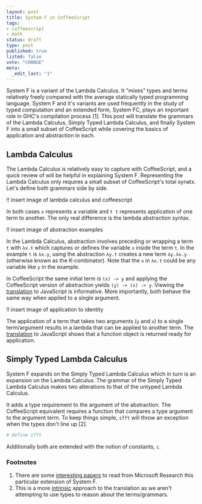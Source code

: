 ```yaml
---
layout: post
title: System F in CoffeeScript
tags:
- coffeescript
- math
status: draft
type: post
published: true
listed: false
vote: "CHANGE"
meta:
  _edit_last: "1"
---
```


System F is a variant of the Lambda Calculus. It "mixes" types and terms relatively freely compared with the average statically typed programming language. System F and it's variants are used frequently in the study of typed computation and an extended form, System FC, plays an important role in GHC's compilation process [1]. This post will translate the grammars of the Lambda Calculus, Simply Typed Lambda Calculus, and finally System F into a small subset of CoffeeScript while covering the basics of application and abstraction in each.

## Lambda Calculus

The Lambda Calculus is relatively easy to capture with CoffeeScript, and a quick review of will be helpful in explaining System F. Representing the Lambda Calculus only requires a small subset of CoffeeScript's total synatx. Let's define both grammars side by side.

!! insert image of lambda calculus and coffeescript

In both cases `x` represents a variable and `t t` represents application of one term to another. The only real difference is the lambda abstraction syntax.

!! insert image of abstraction examples

In the Lambda Calculus, abstraction involves preceding or wrapping a term `t` with `λx.t` which captures or defines the variable `x` inside the term `t`. In the example `t` is `λx.y`, using the abstraction `λy.t` creates a new term `λy.λx.y` (otherwise known as the K-combinator). Note that the `x` in `λx.t` could be any variable like `y` in the example.

In CoffeeScript the same initial term is `(x) -> y` and applying the CoffeeScript version of abstraction yields `(y) -> (x) -> y`. Viewing the <a href="http://coffeescript.org/#try:(y)%20-%3E%20(x)%20-%3E%20y">translation</a> to JavaScript is informative. More importantly, both behave the same way when applied to a single argument.

!! insert image of application to identity

The application of a term that takes two arguments (`y` and `x`) to a single term/argument results in a lambda that can be applied to another term. The <a href="http://coffeescript.org/#try:console.log%20((y)%20-%3E%20(x)%20-%3E%20y)%20((x)%20-%3E%20y)">translation</a> to JavaScript shows that a function object is returned ready for application.

## Simply Typed Lambda Calculus

System F expands on the Simply Typed Lambda Calculus which in turn is an expansion on the Lambda Calculus. The grammar of the Simply Typed Lambda Calculus makes two alterations to that of the untyped Lambda Calculus.

It adds a type requirement to the argument of the abstraction. The CoffeeScript equivalent requires a function that compares a type argument to the argument term. To keep things simple, `ifft` will throw an exception when the types don't line up [2].

```coffeescript
# define ifft
```

Additionally both are extended with the notion of constants, `c`.


### Footnotes

1. There are some [interesting papers](http://research.microsoft.com/en-us/um/people/simonpj/papers/ext-f/) to read from Microsoft Research this particular extension of System F.
2. This is a more [intrinsic](http://en.wikipedia.org/wiki/Simply_typed_lambda_calculus#Intrinsic_vs._extrinsic_interpretations) approach to the translation as we aren't attempting to use types to reason about the terms/grammars.
